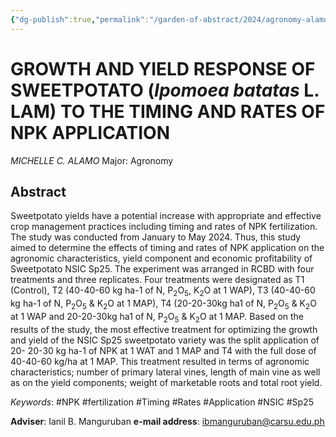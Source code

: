 ```yaml
---
{"dg-publish":true,"permalink":"/garden-of-abstract/2024/agronomy-alamo/","created":"2024-05-23T14:31:37.762+08:00"}
---
```


# GROWTH AND YIELD RESPONSE OF SWEETPOTATO (***Ipomoea batatas*** L. LAM) TO THE TIMING AND RATES OF NPK APPLICATION
*MICHELLE C. ALAMO*
Major: Agronomy
## Abstract
Sweetpotato yields have a potential increase with appropriate and effective crop management practices including timing and rates of NPK fertilization. The study was conducted from January to May 2024. Thus, this study aimed to determine the effects of timing and rates of NPK application on the agronomic characteristics, yield component and economic profitability of Sweetpotato NSIC Sp25. The experiment was arranged in RCBD with four treatments and three replicates. Four treatments were designated as T1 (Control), T2 (40-40-60 kg ha-1 of N, P<sub>2</sub>O<sub>5</sub>, K<sub>2</sub>O at 1 WAP), T3 (40-40-60 kg ha-1 of N, P<sub>2</sub>O<sub>5</sub> & K<sub>2</sub>O at 1 MAP), T4 (20-20-30kg ha1 of N, P<sub>2</sub>O<sub>5</sub> & K<sub>2</sub>O at 1 WAP and 20-20-30kg ha1 of N, P<sub>2</sub>O<sub>5</sub> & K<sub>2</sub>O at 1 MAP. Based on the results of the study, the most effective treatment for optimizing the growth and yield of the NSIC Sp25 sweetpotato variety was the split application of 20- 20-30 kg ha-1 of NPK at 1 WAT and 1 MAP and T4 with the full dose of 40-40-60 kg/ha at 1 MAP. This treatment resulted in terms of agronomic characteristics; number of primary lateral vines, length of main vine as well as on the yield components; weight of marketable roots and total root yield.

*Keywords*: #NPK #fertilization #Timing #Rates #Application #NSIC #Sp25

**Adviser**: Ianil B. Manguruban
**e-mail address**: ibmanguruban@carsu.edu.ph